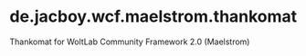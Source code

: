 de.jacboy.wcf.maelstrom.thankomat
=================================
Thankomat for WoltLab Community Framework 2.0 (Maelstrom)
